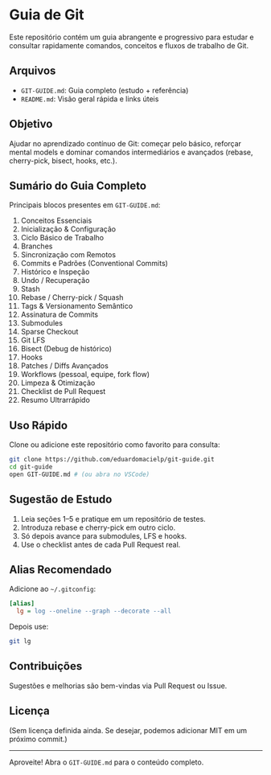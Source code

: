 # Guia de Git

Este repositório contém um guia abrangente e progressivo para estudar e consultar rapidamente comandos, conceitos e fluxos de trabalho de Git.

## Arquivos
- `GIT-GUIDE.md`: Guia completo (estudo + referência)
- `README.md`: Visão geral rápida e links úteis

## Objetivo
Ajudar no aprendizado contínuo de Git: começar pelo básico, reforçar mental models e dominar comandos intermediários e avançados (rebase, cherry-pick, bisect, hooks, etc.).

## Sumário do Guia Completo
Principais blocos presentes em `GIT-GUIDE.md`:
1. Conceitos Essenciais
2. Inicialização & Configuração
3. Ciclo Básico de Trabalho
4. Branches
5. Sincronização com Remotos
6. Commits e Padrões (Conventional Commits)
7. Histórico e Inspeção
8. Undo / Recuperação
9. Stash
10. Rebase / Cherry-pick / Squash
11. Tags & Versionamento Semântico
12. Assinatura de Commits
13. Submodules
14. Sparse Checkout
15. Git LFS
16. Bisect (Debug de histórico)
17. Hooks
18. Patches / Diffs Avançados
19. Workflows (pessoal, equipe, fork flow)
20. Limpeza & Otimização
21. Checklist de Pull Request
22. Resumo Ultrarrápido

## Uso Rápido
Clone ou adicione este repositório como favorito para consulta:
```bash
git clone https://github.com/eduardomacielp/git-guide.git
cd git-guide
open GIT-GUIDE.md # (ou abra no VSCode)
```

## Sugestão de Estudo
1. Leia seções 1–5 e pratique em um repositório de testes.
2. Introduza rebase e cherry-pick em outro ciclo.
3. Só depois avance para submodules, LFS e hooks.
4. Use o checklist antes de cada Pull Request real.

## Alias Recomendado
Adicione ao `~/.gitconfig`:
```ini
[alias]
  lg = log --oneline --graph --decorate --all
```
Depois use:
```bash
git lg
```

## Contribuições
Sugestões e melhorias são bem-vindas via Pull Request ou Issue.

## Licença
(Sem licença definida ainda. Se desejar, podemos adicionar MIT em um próximo commit.)

---
Aproveite! Abra o `GIT-GUIDE.md` para o conteúdo completo.